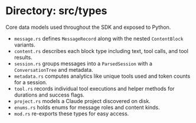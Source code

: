 # Directory: src/types

Core data models used throughout the SDK and exposed to Python.

- `message.rs` defines `MessageRecord` along with the nested `ContentBlock` variants.
- `content.rs` describes each block type including text, tool calls, and tool results.
- `session.rs` groups messages into a `ParsedSession` with a `ConversationTree` and metadata.
- `metadata.rs` computes analytics like unique tools used and token counts for a session.
- `tool.rs` records individual tool executions and helper methods for durations and success flags.
- `project.rs` models a Claude project discovered on disk.
- `enums.rs` holds enums for message roles and content kinds.
- `mod.rs` re-exports these types for easy access.
